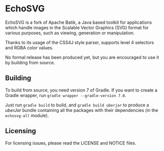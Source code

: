 # EchoSVG

 EchoSVG is a fork of Apache Batik, a Java based toolkit for applications which
handle images in the Scalable Vector Graphics (SVG) format for various purposes,
such as viewing, generation or manipulation.

 Thanks to its usage of the CSS4J style parser, supports level 4 selectors and
RGBA color values.

 No formal release has been produced yet, but you are encouraged to use it by
building from source.


## Building

 To build from source, you need version 7 of Gradle. If you want to create a
Gradle wrapper, run `gradle wrapper --gradle-version 7.0`.

 Just run `gradle build` to build, and `gradle build uberjar` to produce a
_uberJar_ bundle containing all the packages with their dependencies (in the
`echosvg-all` module).


##  Licensing

 For licensing issues, please read the LICENSE and NOTICE files.
